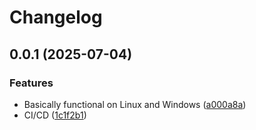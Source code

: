 # Changelog

## 0.0.1 (2025-07-04)


### Features

* Basically functional on Linux and Windows ([a000a8a](https://github.com/Zephyruso/Pantheon/commit/a000a8a4809001da2a7470192ea44f83b2ac2395))
* CI/CD ([1c1f2b1](https://github.com/Zephyruso/Pantheon/commit/1c1f2b1e19e640dda5d7e28d37654f3cc5bf5fcd))

